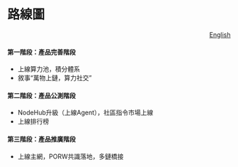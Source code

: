 # 路線圖

<p align="right"><a href="https://docs.node-x.xyz/en/about-node-x/road-map">English</a></p>

#### 第一階段：產品完善階段

* 上線算力池，積分體系
* 敘事“萬物上鏈，算力社交”

#### 第二階段：產品公測階段

* NodeHub升級（上線Agent），社區指令市場上線
* 上線排行榜

#### 第三階段：產品推廣階段

* 上線主網，PORW共識落地，多鏈橋接
